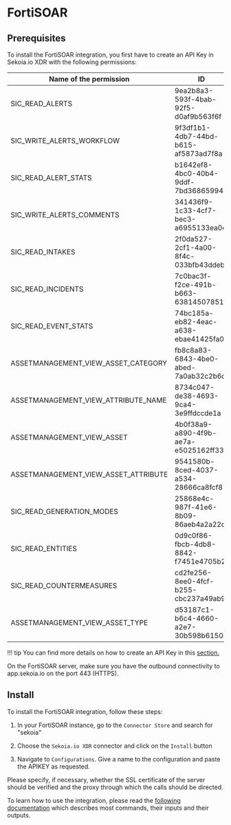 # FortiSOAR

## Prerequisites

To install the FortiSOAR integration, you first have to create an API Key in Sekoia.io XDR with the following permissions:

| Name of the permission | ID | Description |
| --- | --- | --- |
| SIC_READ_ALERTS | 9ea2b8a3-593f-4bab-92f5-d0af9b563f6f | List and consult SIC alerts |
| SIC_WRITE_ALERTS_WORKFLOW | 9f3df1b1-4db7-44bd-b615-af5873ad7f8a | Triggers an action on the alert workflow |
| SIC_READ_ALERT_STATS | b1642ef8-4bc0-40b4-9ddf-7bd368659941 | Get statistics about SIC alerts |
| SIC_WRITE_ALERTS_COMMENTS | 341436f9-1c33-4cf7-bec3-a6955133ea04 | Post a comment on an alert |
| SIC_READ_INTAKES | 2f0da527-2cf1-4a00-8f4c-033bfb43ddeb | Get information about a set of intakes |
| SIC_READ_INCIDENTS | 7c0bac3f-f2ce-491b-b663-638145078516 | Get incidents |
| SIC_READ_EVENT_STATS | 74bc185a-eb82-4eac-a638-ebae41425fa0 | Get statistics about SIC events |
| ASSETMANAGEMENT_VIEW_ASSET_CATEGORY | fb8c8a83-6843-4be0-abed-7a0ab32c2b6d | Allow to list categories of assets |
| ASSETMANAGEMENT_VIEW_ATTRIBUTE_NAME | 8734c047-de38-4693-9ca4-3e9ffdccde1a | Allow to list attribute names |
| ASSETMANAGEMENT_VIEW_ASSET | 4b0f38a9-a890-4f9b-ae7a-e5025162ff33 | Allow to retrieve or list assets |
| ASSETMANAGEMENT_VIEW_ASSET_ATTRIBUTE | 9541580b-8ced-4037-a534-28666ca8fcf8 | Allow to retrieve or list attributes of an asset |
| SIC_READ_GENERATION_MODES | 25868e4c-987f-41e6-8b09-86aeb4a2a22d | Get generation modes |
| SIC_READ_ENTITIES | 0d9c0f86-fbcb-4db8-8842-f7451e4705b2 | Get information about entities |
| SIC_READ_COUNTERMEASURES | cd2fe256-8ee0-4fcf-b255-cbc237a49ab9 | Get information about a set of countermeasures |
| ASSETMANAGEMENT_VIEW_ASSET_TYPE | d53187c1-b6c4-4660-a2e7-30b598b6150e | Allow to list types of assets |


!!! tip
    You can find more details on how to create an API Key in this [section.](../../../getting_started/manage_api_keys.md)

On the FortiSOAR server, make sure you have the outbound connectivity to app.sekoia.io on the port 443 (HTTPS).

## Install

To install the FortiSOAR integration, follow these steps:

1. In your FortiSOAR instance, go to the `Connector Store` and search for "sekoia"

2. Choose the `Sekoia.io XDR` connector and click on the `Install` button

3. Navigate to `Configurations`. Give a name to the configuration and paste the APIKEY as requested.

Please specify, if necessary, whether the SSL certificate of the server should be verified and the proxy through which the calls should be directed.

To learn how to use the integration, please read the [following documentation](https://github.com/fortinet-fortisoar/connector-sekoia-io-xdr/blob/release/1.0.0/docs/SekoiaioXDR.md) which describes most commands, their inputs and their outputs.
